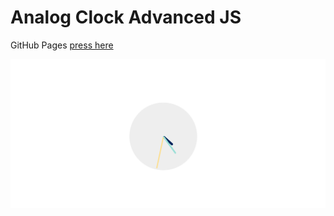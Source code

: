 # Analog Clock Advanced JS

GitHub Pages [press here](https://alexisguevara-ksquare.github.io/PS3_event_loop/prob_1/)

![Drag Racing](./AnalogClock.png)